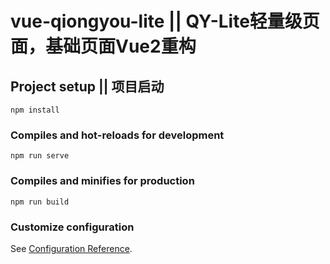 # vue-qiongyou-lite ||  QY-Lite轻量级页面，基础页面Vue2重构

## Project setup || 项目启动
```
npm install
```

### Compiles and hot-reloads for development
```
npm run serve
```

### Compiles and minifies for production
```
npm run build
```

### Customize configuration
See [Configuration Reference](https://cli.vuejs.org/config/).

